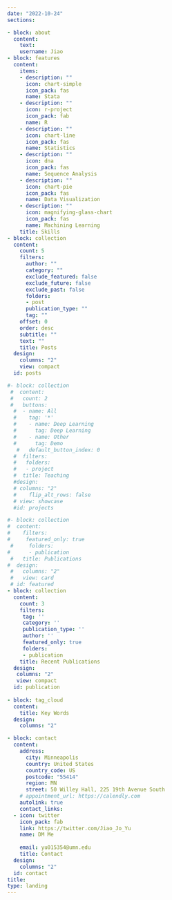 ```yaml
---
date: "2022-10-24"
sections:

- block: about 
  content: 
    text: 
    username: Jiao
- block: features
  content:
    items:
    - description: ""
      icon: chart-simple
      icon_pack: fas
      name: Stata      
    - description: ""
      icon: r-project
      icon_pack: fab
      name: R
    - description: ""
      icon: chart-line
      icon_pack: fas
      name: Statistics
    - description: ""
      icon: dna
      icon_pack: fas
      name: Sequence Analysis
    - description: ""
      icon: chart-pie
      icon_pack: fas
      name: Data Visualization
    - description: ""
      icon: magnifying-glass-chart
      icon_pack: fas
      name: Machining Learning      
    title: Skills
- block: collection
  content:
    count: 5
    filters:
      author: ""
      category: ""
      exclude_featured: false
      exclude_future: false
      exclude_past: false
      folders:
      - post
      publication_type: ""
      tag: ""
    offset: 0
    order: desc
    subtitle: ""
    text: ""
    title: Posts
  design:
    columns: "2"
    view: compact
  id: posts

#- block: collection
 #  content:
 #   count: 2
 #   buttons:
  #  - name: All
  #    tag: '*'
  #    - name: Deep Learning
  #      tag: Deep Learning
  #    - name: Other
  #      tag: Demo
   #   default_button_index: 0
  #  filters:
  #   folders:
  #   - project
  #  title: Teaching
  #design:
  # columns: "2"
  #    flip_alt_rows: false
  # view: showcase
  #id: projects

#- block: collection
#  content:
#    filters:
#     featured_only: true
 #     folders:
#      - publication
 #   title: Publications
#  design:
 #   columns: "2"
 #   view: card
 # id: featured
- block: collection
  content:
    count: 3
    filters:
     tag: ''
     category: ''
     publication_type: ''
     author: ''
     featured_only: true
     folders:
     - publication
    title: Recent Publications
  design:
   columns: "2"
   view: compact
  id: publication
  
- block: tag_cloud
  content:
    title: Key Words
  design:
    columns: "2"

- block: contact
  content:
    address:
      city: Minneapolis 
      country: United States
      country_code: US
      postcode: "55414"
      region: MN
      street: 50 Willey Hall, 225 19th Avenue South
    # appointment_url: https://calendly.com
    autolink: true
    contact_links:
  - icon: twitter
    icon_pack: fab
    link: https://twitter.com/Jiao_Jo_Yu
    name: DM Me
    
    email: yu015354@umn.edu
    title: Contact
  design:
    columns: "2"
  id: contact
title: 
type: landing
---
```

